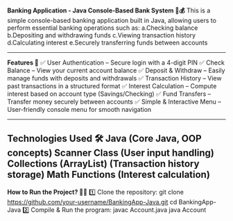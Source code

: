 **Banking Application - Java Console-Based Bank System 🏦💰**
This is a simple console-based banking application built in Java, allowing users to perform essential banking operations such as:
a.Checking balance
b.Depositing and withdrawing funds
c.Viewing transaction history
d.Calculating interest
e.Securely transferring funds between accounts

-------------------------------------------------------------------------------------------------------------------------------------------------------------------------------------------------------------------

**Features 🚀**
✅ User Authentication – Secure login with a 4-digit PIN
✅ Check Balance – View your current account balance
✅ Deposit & Withdraw – Easily manage funds with deposits and withdrawals
✅ Transaction History – View past transactions in a structured format
✅ Interest Calculation – Compute interest based on account type (Savings/Checking)
✅ Fund Transfers – Transfer money securely between accounts
✅ Simple & Interactive Menu – User-friendly console menu for smooth navigation

-------------------------------------------------------------------------------------------------------------------------------------------------------------------------------------------------------------------

**Technologies Used 🛠️**
Java (Core Java, OOP concepts)
Scanner Class (User input handling)
Collections (ArrayList) (Transaction history storage)
Math Functions (Interest calculation)
------------------------------------------------------------------------------------------------------------------------------------------------------------------------------------------------------------------
**How to Run the Project? 🏃‍♂️**
1️⃣ Clone the repository:
  git clone https://github.com/your-username/BankingApp-Java.git
  cd BankingApp-Java
2️⃣ Compile & Run the program:
  javac Account.java
  java Account







